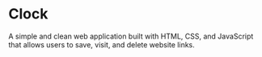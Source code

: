 # Clock
A simple and clean web application built with HTML, CSS, and JavaScript that allows users to save, visit, and delete website links.
